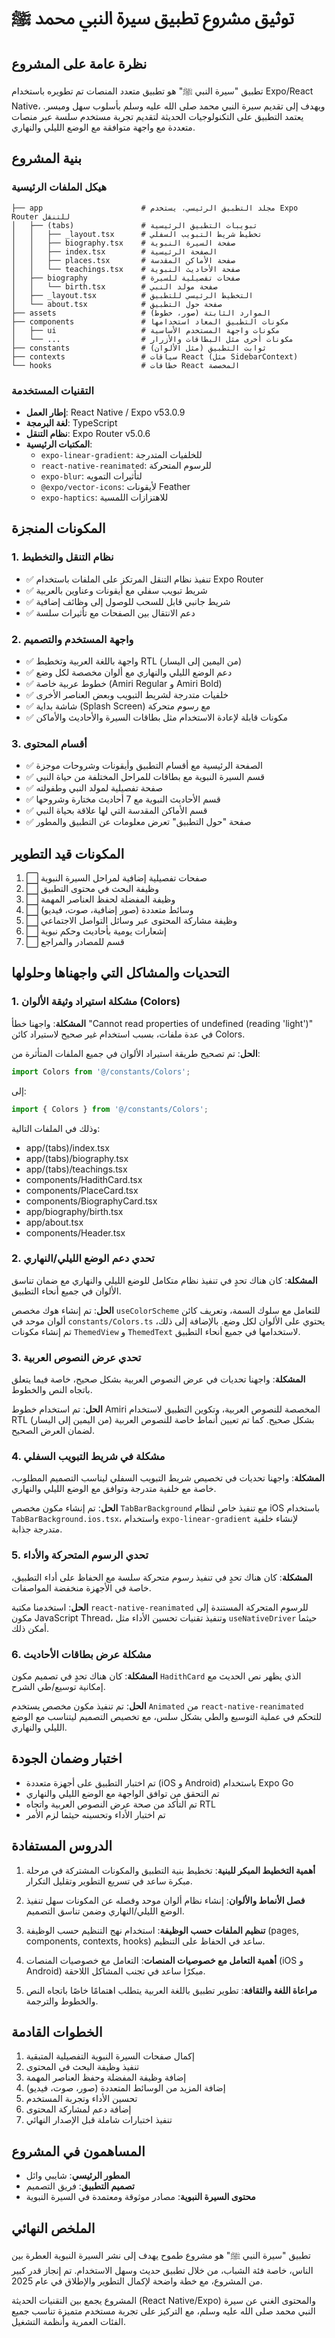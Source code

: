 
# توثيق مشروع تطبيق سيرة النبي محمد ﷺ

## نظرة عامة على المشروع

تطبيق "سيرة النبي ﷺ" هو تطبيق متعدد المنصات تم تطويره باستخدام Expo/React Native، ويهدف إلى تقديم سيرة النبي محمد صلى الله عليه وسلم بأسلوب سهل وميسر. يعتمد التطبيق على التكنولوجيات الحديثة لتقديم تجربة مستخدم سلسة عبر منصات متعددة مع واجهة متوافقة مع الوضع الليلي والنهاري.

## بنية المشروع

### هيكل الملفات الرئيسية

```
├── app                      # مجلد التطبيق الرئيسي، يستخدم Expo Router للتنقل
│   ├── (tabs)               # تبويبات التطبيق الرئيسية
│   │   ├── _layout.tsx      # تخطيط شريط التبويب السفلي
│   │   ├── biography.tsx    # صفحة السيرة النبوية
│   │   ├── index.tsx        # الصفحة الرئيسية
│   │   ├── places.tsx       # صفحة الأماكن المقدسة
│   │   └── teachings.tsx    # صفحة الأحاديث النبوية
│   ├── biography            # صفحات تفصيلية للسيرة
│   │   └── birth.tsx        # صفحة مولد النبي
│   ├── _layout.tsx          # التخطيط الرئيسي للتطبيق
│   └── about.tsx            # صفحة حول التطبيق
├── assets                   # الموارد الثابتة (صور، خطوط)
├── components               # مكونات التطبيق المعاد استخدامها
│   ├── ui                   # مكونات واجهة المستخدم الأساسية
│   └── ...                  # مكونات أخرى مثل البطاقات والأزرار
├── constants                # ثوابت التطبيق (مثل الألوان)
├── contexts                 # سياقات React (مثل SidebarContext)
└── hooks                    # خطافات React المخصصة
```

### التقنيات المستخدمة

- **إطار العمل**: React Native / Expo v53.0.9
- **لغة البرمجة**: TypeScript
- **نظام التنقل**: Expo Router v5.0.6
- **المكتبات الرئيسية**:
  - `expo-linear-gradient`: للخلفيات المتدرجة
  - `react-native-reanimated`: للرسوم المتحركة
  - `expo-blur`: لتأثيرات التمويه
  - `@expo/vector-icons`: لأيقونات Feather
  - `expo-haptics`: للاهتزازات اللمسية

## المكونات المنجزة

### 1. نظام التنقل والتخطيط

- ✅ تنفيذ نظام التنقل المرتكز على الملفات باستخدام Expo Router
- ✅ شريط تبويب سفلي مع أيقونات وعناوين بالعربية
- ✅ شريط جانبي قابل للسحب للوصول إلى وظائف إضافية
- ✅ دعم الانتقال بين الصفحات مع تأثيرات سلسة

### 2. واجهة المستخدم والتصميم

- ✅ واجهة باللغة العربية وتخطيط RTL (من اليمين إلى اليسار)
- ✅ دعم الوضع الليلي والنهاري مع ألوان مخصصة لكل وضع
- ✅ خطوط عربية خاصة (Amiri Regular و Amiri Bold)
- ✅ خلفيات متدرجة لشريط التبويب وبعض العناصر الأخرى
- ✅ شاشة بداية (Splash Screen) مع رسوم متحركة
- ✅ مكونات قابلة لإعادة الاستخدام مثل بطاقات السيرة والأحاديث والأماكن

### 3. أقسام المحتوى

- ✅ الصفحة الرئيسية مع أقسام التطبيق وأيقونات وشروحات موجزة
- ✅ قسم السيرة النبوية مع بطاقات للمراحل المختلفة من حياة النبي
- ✅ صفحة تفصيلية لمولد النبي وطفولته
- ✅ قسم الأحاديث النبوية مع 7 أحاديث مختارة وشروحها
- ✅ قسم الأماكن المقدسة التي لها علاقة بحياة النبي
- ✅ صفحة "حول التطبيق" تعرض معلومات عن التطبيق والمطور

## المكونات قيد التطوير

1. ⬜ صفحات تفصيلية إضافية لمراحل السيرة النبوية
2. ⬜ وظيفة البحث في محتوى التطبيق
3. ⬜ وظيفة المفضلة لحفظ العناصر المهمة
4. ⬜ وسائط متعددة (صور إضافية، صوت، فيديو)
5. ⬜ وظيفة مشاركة المحتوى عبر وسائل التواصل الاجتماعي
6. ⬜ إشعارات يومية بأحاديث وحكم نبوية
7. ⬜ قسم للمصادر والمراجع

## التحديات والمشاكل التي واجهناها وحلولها

### 1. مشكلة استيراد وثيقة الألوان (Colors)

**المشكلة**: واجهنا خطأ "Cannot read properties of undefined (reading 'light')" في عدة ملفات، بسبب استخدام غير صحيح لاستيراد كائن Colors.

**الحل**: تم تصحيح طريقة استيراد الألوان في جميع الملفات المتأثرة من:
```typescript
import Colors from '@/constants/Colors';
```
إلى:
```typescript
import { Colors } from '@/constants/Colors';
```

وذلك في الملفات التالية:
- app/(tabs)/index.tsx
- app/(tabs)/biography.tsx
- app/(tabs)/teachings.tsx
- components/HadithCard.tsx
- components/PlaceCard.tsx
- components/BiographyCard.tsx
- app/biography/birth.tsx
- app/about.tsx
- components/Header.tsx

### 2. تحدي دعم الوضع الليلي/النهاري

**المشكلة**: كان هناك تحدٍ في تنفيذ نظام متكامل للوضع الليلي والنهاري مع ضمان تناسق الألوان في جميع أنحاء التطبيق.

**الحل**: تم إنشاء هوك مخصص `useColorScheme` للتعامل مع سلوك السمة، وتعريف كائن ألوان موحد في `constants/Colors.ts` يحتوي على الألوان لكل وضع. بالإضافة إلى ذلك، تم إنشاء مكونات `ThemedView` و `ThemedText` لاستخدامها في جميع أنحاء التطبيق.

### 3. تحدي عرض النصوص العربية

**المشكلة**: واجهنا تحديات في عرض النصوص العربية بشكل صحيح، خاصة فيما يتعلق باتجاه النص والخطوط.

**الحل**: تم استخدام خطوط Amiri المخصصة للنصوص العربية، وتكوين التطبيق لاستخدام RTL (من اليمين إلى اليسار) بشكل صحيح. كما تم تعيين أنماط خاصة للنصوص العربية لضمان العرض الصحيح.

### 4. مشكلة في شريط التبويب السفلي

**المشكلة**: واجهنا تحديات في تخصيص شريط التبويب السفلي ليناسب التصميم المطلوب، خاصة مع خلفية متدرجة وتوافق مع الوضع الليلي والنهاري.

**الحل**: تم إنشاء مكون مخصص `TabBarBackground` مع تنفيذ خاص لنظام iOS باستخدام `TabBarBackground.ios.tsx`، واستخدام `expo-linear-gradient` لإنشاء خلفية متدرجة جذابة.

### 5. تحدي الرسوم المتحركة والأداء

**المشكلة**: كان هناك تحدٍ في تنفيذ رسوم متحركة سلسة مع الحفاظ على أداء التطبيق، خاصة في الأجهزة منخفضة المواصفات.

**الحل**: استخدمنا مكتبة `react-native-reanimated` للرسوم المتحركة المستندة إلى مكون JavaScript Thread، وتنفيذ تقنيات تحسين الأداء مثل `useNativeDriver` حيثما أمكن ذلك.

### 6. مشكلة عرض بطاقات الأحاديث

**المشكلة**: كان هناك تحدٍ في تصميم مكون `HadithCard` الذي يظهر نص الحديث مع إمكانية توسيع/طي الشرح.

**الحل**: تم تنفيذ مكون مخصص يستخدم `Animated` من `react-native-reanimated` للتحكم في عملية التوسيع والطي بشكل سلس، مع تخصيص التصميم ليتناسب مع الوضع الليلي والنهاري.

## اختبار وضمان الجودة

- تم اختبار التطبيق على أجهزة متعددة (iOS و Android) باستخدام Expo Go
- تم التحقق من توافق الواجهة مع الوضع الليلي والنهاري
- تم التأكد من صحة عرض النصوص العربية واتجاه RTL
- تم اختبار الأداء وتحسينه حيثما لزم الأمر

## الدروس المستفادة

1. **أهمية التخطيط المبكر للبنية**: تخطيط بنية التطبيق والمكونات المشتركة في مرحلة مبكرة ساعد في تسريع التطوير وتقليل التكرار.

2. **فصل الأنماط والألوان**: إنشاء نظام ألوان موحد وفصله عن المكونات سهل تنفيذ الوضع الليلي/النهاري وضمن تناسق التصميم.

3. **تنظيم الملفات حسب الوظيفة**: استخدام نهج التنظيم حسب الوظيفة (pages, components, contexts, hooks) ساعد في الحفاظ على التنظيم.

4. **أهمية التعامل مع خصوصيات المنصات**: التعامل مع خصوصيات المنصات (iOS و Android) مبكرًا ساعد في تجنب المشاكل اللاحقة.

5. **مراعاة اللغة والثقافة**: تطوير تطبيق باللغة العربية يتطلب اهتمامًا خاصًا باتجاه النص والخطوط والترجمة.

## الخطوات القادمة

1. إكمال صفحات السيرة النبوية التفصيلية المتبقية
2. تنفيذ وظيفة البحث في المحتوى
3. إضافة وظيفة المفضلة وحفظ العناصر المهمة
4. إضافة المزيد من الوسائط المتعددة (صور، صوت، فيديو)
5. تحسين الأداء وتجربة المستخدم
6. إضافة دعم لمشاركة المحتوى
7. تنفيذ اختبارات شاملة قبل الإصدار النهائي

## المساهمون في المشروع

- **المطور الرئيسي**: شايبي وائل
- **تصميم التطبيق**: فريق التصميم
- **محتوى السيرة النبوية**: مصادر موثوقة ومعتمدة في السيرة النبوية

## الملخص النهائي

تطبيق "سيرة النبي ﷺ" هو مشروع طموح يهدف إلى نشر السيرة النبوية العطرة بين الناس، خاصة فئة الشباب، من خلال تطبيق حديث وسهل الاستخدام. تم إنجاز قدر كبير من المشروع، مع خطة واضحة لإكمال التطوير والإطلاق في عام 2025.

المشروع يجمع بين التقنيات الحديثة (React Native/Expo) والمحتوى الغني عن سيرة النبي محمد صلى الله عليه وسلم، مع التركيز على تجربة مستخدم متميزة تناسب جميع الفئات العمرية وأنظمة التشغيل.
